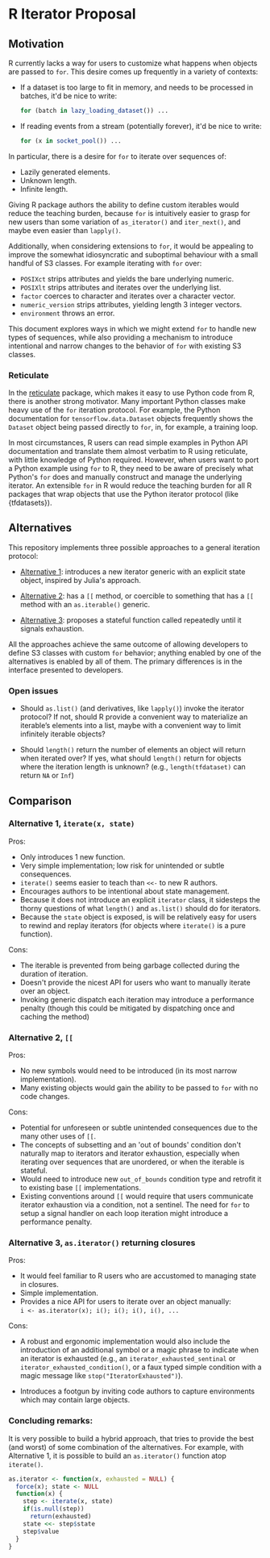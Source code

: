 # R Iterator Proposal

## Motivation

R currently lacks a way for users to customize what happens when objects
are passed to `for`. This desire comes up frequently in a variety of
contexts:

-   If a dataset is too large to fit in memory, and needs to be
    processed in batches, it'd be nice to write:

    ``` r
    for (batch in lazy_loading_dataset()) ...
    ```

-   If reading events from a stream (potentially forever), it'd be nice
    to write:

    ``` r
    for (x in socket_pool()) ...
    ```

In particular, there is a desire for `for` to iterate over sequences of:

-   Lazily generated elements.
-   Unknown length.
-   Infinite length.

Giving R package authors the ability to define custom iterables would
reduce the teaching burden, because `for` is intuitively easier to grasp
for new users than some variation of `as_iterator()` and `iter_next()`,
and maybe even easier than `lapply()`.

Additionally, when considering extensions to `for`, it would be
appealing to improve the somewhat idiosyncratic and suboptimal behaviour
with a small handful of S3 classes. For example iterating with `for`
over:

-   `POSIXct` strips attributes and yields the bare underlying numeric.
-   `POSIXlt` strips attributes and iterates over the underlying list.
-   `factor` coerces to character and iterates over a character vector.
-   `numeric_version` strips attributes, yielding length 3 integer
    vectors.
-   `environment` throws an error.

This document explores ways in which we might extend `for` to handle new
types of sequences, while also providing a mechanism to introduce
intentional and narrow changes to the behavior of `for` with existing S3
classes.

### Reticulate

<!-- HW: I moved this to a separate section because I'm not sure how motivating this will be to R-Core folks -->

In the [reticulate](https://rstudio.github.io/reticulate/) package,
which makes it easy to use Python code from R, there is another strong
motivator. Many important Python classes make heavy use of the `for`
iteration protocol. For example, the Python documentation for
`tensorflow.data.Dataset` objects frequently shows the `Dataset` object
being passed directly to `for`, in, for example, a training loop.

In most circumstances, R users can read simple examples in Python API
documentation and translate them almost verbatim to R using reticulate,
with little knowledge of Python required. However, when users want to
port a Python example using `for` to R, they need to be aware of
precisely what Python's `for` does and manually construct and manage the
underlying iterator. An extensible `for` in R would reduce the teaching
burden for all R packages that wrap objects that use the Python iterator
protocol (like {tfdatasets}).

## Alternatives

This repository implements three possible approaches to a general
iteration protocol:

<!-- HW: I think it would be good to give these names, rather than numbers -->

-   [Alternative
    1](https://github.com/t-kalinowski/r-iterator-ideas/blob/main/alternative-1-iterate-generic.md):
    introduces a new iterator generic with an explicit state object,
    inspired by Julia's approach.

-   [Alternative
    2](https://github.com/t-kalinowski/r-iterator-ideas/blob/main/alternative-2-subset2-generic.md):
    has a `[[` method, or coercible to something that has a `[[` method
    with an `as.iterable()` generic.

-   [Alternative
    3](https://github.com/t-kalinowski/r-iterator-ideas/blob/main/alternative-3-iterable-closure.md):
    proposes a stateful function called repeatedly until it signals
    exhaustion.

All the approaches achieve the same outcome of allowing developers to
define S3 classes with custom `for` behavior; anything enabled by one of
the alternatives is enabled by all of them. The primary differences is
in the interface presented to developers.

### Open issues

-   Should `as.list()` (and derivatives, like `lapply()`) invoke the
    iterator protocol? If not, should R provide a convenient way to
    materialize an iterable’s elements into a list, maybe with a
    convenient way to limit infinitely iterable objects?

-   Should `length()` return the number of elements an object will
    return when iterated over? If yes, what should `length()` return for
    objects where the iteration length is unknown? (e.g.,
    `length(tfdataset)` can return `NA` or `Inf`)

## Comparison

### Alternative 1, `iterate(x, state)`

Pros:

-   Only introduces 1 new function.
-   Very simple implementation; low risk for unintended or subtle
    consequences.
-   `iterate()` seems easier to teach than `<<-` to new R authors.
-   Encourages authors to be intentional about state management.
-   Because it does not introduce an explicit `iterator` class, it
    sidesteps the thorny questions of what `length()` and `as.list()`
    should do for iterators.
-   Because the `state` object is exposed, is will be relatively easy
    for users to rewind and replay iterators (for objects where
    `iterate()` is a pure function).

Cons:

-   The iterable is prevented from being garbage collected during the
    duration of iteration.
-   Doesn't provide the nicest API for users who want to manually
    iterate over an object.
-   Invoking generic dispatch each iteration may introduce a performance
    penalty (though this could be mitigated by dispatching once and
    caching the method)

### Alternative 2, `[[`

Pros:

-   No new symbols would need to be introduced (in its most narrow
    implementation).
-   Many existing objects would gain the ability to be passed to `for`
    with no code changes.

Cons:

-   Potential for unforeseen or subtle unintended consequences due to
    the many other uses of `[[`.
-   The concepts of subsetting and an 'out of bounds' condition don't
    naturally map to iterators and iterator exhaustion, especially when
    iterating over sequences that are unordered, or when the iterable is
    stateful.
-   Would need to introduce new `out_of_bounds` condition type and
    retrofit it to existing base `[[` implementations.
-   Existing conventions around `[[` would require that users
    communicate iterator exhaustion via a condition, not a sentinel. The
    need for `for` to setup a signal handler on each loop iteration
    might introduce a performance penalty.

### Alternative 3, `as.iterator()` returning closures

Pros:

-   It would feel familiar to R users who are accustomed to managing
    state in closures.
-   Simple implementation.
-   Provides a nice API for users to iterate over an object manually:  
    `i <- as.iterator(x); i(); i(); i(), i(), ...`

Cons:

-   A robust and ergonomic implementation would also include the
    introduction of an additional symbol or a magic phrase to indicate
    when an iterator is exhausted (e.g., an
    `iterator_exhausted_sentinal` or `iterator_exhausted_condition()`,
    or a faux typed simple condition with a magic message like
    `stop("IteratorExhausted")`).

-   Introduces a footgun by inviting code authors to capture
    environments which may contain large objects.

### Concluding remarks:

It is very possible to build a hybrid approach, that tries to provide
the best (and worst) of some combination of the alternatives. For
example, with Alternative 1, it is possible to build an `as.iterator()`
function atop `iterate()`.

``` r
as.iterator <- function(x, exhausted = NULL) {
  force(x); state <- NULL
  function(x) {
    step <- iterate(x, state)
    if(is.null(step))
      return(exhausted)
    state <<- step$state
    step$value
  }
}
```

